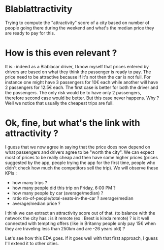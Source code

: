 # Blablattractivity
Trying to compute the "attractivity" score of a city based on number of people going there during the weekend and what's the median price they are ready to pay for this. 

# How is this even relevant ?
It is : indeed as a Blablacar driver, I know myself that prices entered by drivers are based on what they think the passenger is ready to pay. The price need to be attractive because if it's not then the car is not full. For instance one might have 3 passengers for 10€ each while another will have 2 passengers for 12.5€ each. The first case is better for both the driver and the passengers. The only risk would be to have only 2 passengers, therefore second case would be better. But this case never happens. Why ? Well we notice that usually the cheapest trips are full. 

# Ok, fine, but what's the link with attractivity ?
I guess that we now agree in saying that the price does now depend on what passengers and drivers agree to be "worth the city". We can expect most of prices to be really cheap and then have some higher prices (prices suggested by the app, people trying the app for the first time, people who didn't check how much the competitors sell the trip). We will observe these KPIs : 

 - how many trips ?
 - how many people did this trip on Friday, 6:00 PM ?
 - how many people by car (average/median) ?
 - ratio nb-of-people/total-seats-in-the-car ? average/median
 - average/median price ?
 
 I think we can extract an attractivity score out of that. (to balance with the network the city has : is it remote (ex : Brest is kinda remote) ? is it well connected with tempting offers (like in Britanny people only pay 15€ when they are traveling less than 250km and are -26 years old) ?
 
 Let's see how this EDA goes. If it goes well with that first approach, I guess I'll extend it to other cities. 
